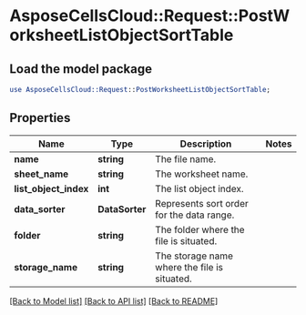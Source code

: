 # AsposeCellsCloud::Request::PostWorksheetListObjectSortTable 

## Load the model package
```perl
use AsposeCellsCloud::Request::PostWorksheetListObjectSortTable;
```

## Properties
Name | Type | Description | Notes
------------ | ------------- | ------------- | -------------
**name** | **string** | The file name. |
**sheet_name** | **string** | The worksheet name. |
**list_object_index** | **int** | The list object index. |
**data_sorter** | **DataSorter** | Represents sort order for the data range. |
**folder** | **string** | The folder where the file is situated. |
**storage_name** | **string** | The storage name where the file is situated. |  

[[Back to Model list]](../README.md#documentation-for-requests) [[Back to API list]](../README.md#documentation-for-api-endpoints) [[Back to README]](../README.md)

